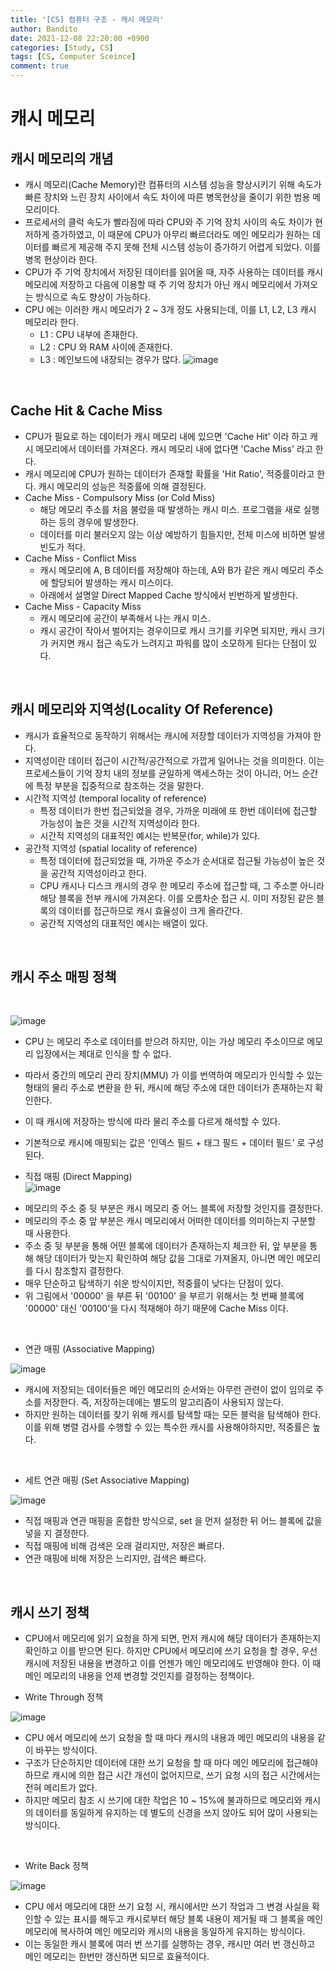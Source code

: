 ```yaml
---
title: '[CS] 컴퓨터 구조 - 캐시 메모리'
author: Bandito
date: 2021-12-08 22:20:00 +0900
categories: [Study, CS]
tags: [CS, Computer Sceince]
comment: true
---
```


# 캐시 메모리

## 캐시 메모리의 개념
+ 캐시 메모리(Cache Memory)란 컴퓨터의 시스템 성능을 향상시키기 위해 속도가 빠른 장치와 느린 장치 사이에서 속도 차이에 따른 병목현상을 줄이기 위한 범용 메모리이다.
+ 프로세서의 클럭 속도가 빨라짐에 따라 CPU와 주 기억 장치 사이의 속도 차이가 현저하게 증가하였고, 이 때문에 CPU가 아무리 빠르더라도 메인 메모리가 원하는 데이터를 빠르게 제공해 주지 못해 전체 시스템 성능이 증가하기 어렵게 되었다. 이를 병목 현상이라 한다.
+ CPU가 주 기억 장치에서 저장된 데이터를 읽어올 때, 자주 사용하는 데이터를 캐시 메모리에 저장하고 다음에 이용할 때 주 기억 장치가 아닌 캐시 메모리에서 가져오는 방식으로 속도 향상이 가능하다.
+ CPU 에는 이러한 캐시 메모리가 2 ~ 3개 정도 사용되는데, 이를 L1, L2, L3 캐시 메모리라 한다.    
    - L1 : CPU 내부에 존재한다.
    - L2 : CPU 와 RAM 사이에 존재한다.
    - L3 : 메인보드에 내장되는 경우가 많다.
![image](https://user-images.githubusercontent.com/49611158/145217630-8cfbe6bf-2ae9-4137-a016-fb823502468c.png)

<br>

## Cache Hit & Cache Miss
+ CPU가 필요로 하는 데이터가 캐시 메모리 내에 있으면 'Cache Hit' 이라 하고 캐시 메모리에서 데이터를 가져온다. 캐시 메모리 내에 없다면 'Cache Miss' 라고 한다.
+ 캐시 메모리에 CPU가 원하는 데이터가 존재할 확률을 'Hit Ratio', 적중률이라고 한다. 캐시 메모리의 성능은 적중률에 의해 결정된다.
+ Cache Miss - Compulsory Miss (or Cold Miss)
    - 해당 메모리 주소를 처음 불렀을 때 발생하는 캐시 미스. 프로그램을 새로 실행하는 등의 경우에 발생한다.
    - 데이터를 미리 불러오지 않는 이상 예방하기 힘들지만, 전체 미스에 비하면 발생빈도가 적다.
+ Cache Miss - Conflict Miss
    - 캐시 메모리에 A, B 데이터를 저장해야 하는데, A와 B가 같은 캐시 메모리 주소에 할당되어 발생하는 캐시 미스이다.
    - 아래에서 설명알 Direct Mapped Cache 방식에서 빈번하게 발생한다.
+ Cache Miss - Capacity Miss
    - 캐시 메모리에 공간이 부족해서 나는 캐시 미스. 
    - 캐시 공간이 작아서 벌어지는 경우이므로 캐시 크기를 키우면 되지만, 캐시 크기가 커지면 캐시 접근 속도가 느려지고 파워를 많이 소모하게 된다는 단점이 있다.

<br>

## 캐시 메모리와 지역성(Locality Of Reference)
+ 캐시가 효율적으로 동작하기 위해서는 캐시에 저장할 데이터가 지역성을 가져야 한다.
+ 지역성이란 데이터 접근이 시간적/공간적으로 가깝게 일어나는 것을 의미한다. 이는 프로세스들이 기억 장치 내의 정보를 균일하게 액세스하는 것이 아니라, 어느 순간에 특정 부분을 집중적으로 참조하는 것을 말한다. 
+ 시간적 지역성 (temporal locality of reference)
    - 특정 데이터가 한번 접근되었을 경우, 가까운 미래에 또 한번 데이터에 접근할 가능성이 높은 것을 시간적 지역성이라 한다.
    - 시간적 지역성의 대표적인 예시는 반복문(for, while)가 있다.
+ 공간적 지역성 (spatial locality of reference)
    - 특정 데이터에 접근되었을 때, 가까운 주소가 순서대로 접근될 가능성이 높은 것을 공간적 지역성이라고 한다.
    - CPU 캐시나 디스크 캐시의 경우 한 메모리 주소에 접근할 때, 그 주소뿐 아니라 해당 블록을 전부 캐시에 가져온다. 이를 오름차순 접근 시. 이미 저장된 같은 블록의 데이터를 접근하므로 캐시 효율성이 크게 올라간다.
    - 공간적 지역성의 대표적인 예시는 배열이 있다.

<br>

## 캐시 주소 매핑 정책

<br>

![image](https://user-images.githubusercontent.com/49611158/145208107-2dd5266a-093e-4474-986a-00ccfe73a434.png)

+ CPU 는 메모리 주소로 데이터를 받으려 하지만, 이는 가상 메모리 주소이므로 메모리 입장에서는 제대로 인식을 할 수 없다. 
+ 따라서 중간의 메모리 관리 장치(MMU) 가 이를 번역하여 메모리가 인식할 수 있는 형태의 물리 주소로 변환을 한 뒤, 캐시에 해당 주소에 대한 데이터가 존재하는지 확인한다.
+ 이 때 캐시에 저장하는 방식에 따라 물리 주소를 다르게 해석할 수 있다.
+ 기본적으로 캐시에 매핑되는 값은 '인덱스 필드 + 태그 필드 + 데이터 필드' 로 구성된다.

+ 직접 매핑 (Direct Mapping)    
![image](https://user-images.githubusercontent.com/49611158/145208780-8d4d4d58-79c4-443a-85c0-1a9555bd1c00.png)    

- 메모리의 주소 중 뒷 부분은 캐시 메모리 중 어느 블록에 저장할 것인지를 결정한다.
- 메모리의 주소 중 앞 부분은 캐시 메모리에서 어떠한 데이터를 의미하는지 구분할 때 사용한다. 
- 주소 중 뒷 부분을 통해 어떤 블록에 데이터가 존재하는지 체크한 뒤, 앞 부분을 통해 해당 데이터가 맞는지 확인하여 해당 값을 그대로 가져올지, 아니면 메인 메모리를 다시 참조할지 결정한다.
- 매우 단순하고 탐색하기 쉬운 방식이지만, 적중률이 낮다는 단점이 있다.
- 위 그림에서 '00000' 을 부른 뒤 '00100' 을 부르기 위해서는 첫 번째 블록에 '00000' 대신 '00100'을 다시 적재해야 하기 때문에 Cache Miss 이다.

<br>

+ 연관 매핑 (Associative Mapping)    

![image](https://user-images.githubusercontent.com/49611158/145210330-8efd7cfd-7acd-4006-91ff-9eb764036f80.png)    

- 캐시에 저장되는 데이터들은 메인 메모리의 순서와는 아무런 관련이 없이 임의로 주소를 저장한다. 즉, 저장하는데에는 별도의 알고리즘이 사용되지 않는다.
- 하지만 원하는 데이터를 찾기 위해 캐시를 탐색할 때는 모든 블럭을 탐색해야 한다. 이를 위해 병렬 검사를 수행할 수 있는 특수한 캐시를 사용해야하지만, 적중률은 높다.

<br>

+ 세트 연관 매핑 (Set Associative Mapping)    

![image](https://user-images.githubusercontent.com/49611158/145212208-3c8aacad-6f06-455d-a48b-53b7b541ccf6.png)    

- 직접 매핑과 연관 매핑을 혼합한 방식으로, set 을 먼저 설정한 뒤 어느 블록에 값을 넣을 지 결정한다.
- 직접 매핑에 비해 검색은 오래 걸리지만, 저장은 빠르다.
- 연관 매핑에 비해 저장은 느리지만, 검색은 빠르다.

<br>

## 캐시 쓰기 정책
+ CPU에서 메모리에 읽기 요청을 하게 되면, 먼저 캐시에 해당 데이터가 존재하는지 확인하고 이를 받으면 된다. 하지만 CPU에서 메모리에 쓰기 요청을 할 경우, 우선 캐시에 저장된 내용을 변경하고 이를 언젠가 메인 메모리에도 반영해야 한다. 이 때 메인 메모리의 내용을 언제 변경할 것인지를 결정하는 정책이다.

+ Write Through 정책    

![image](https://user-images.githubusercontent.com/49611158/145215696-bee55827-966b-4500-9db6-30ad0f5ac2b7.png)    

- CPU 에서 메모리에 쓰기 요청을 할 때 마다 캐시의 내용과 메인 메모리의 내용을 같이 바꾸는 방식이다.
- 구조가 단순하지만 데이터에 대한 쓰기 요청을 할 때 마다 메인 메모리에 접근해야 하므로 캐시에 의한 접근 시간 개선이 없어지므로, 쓰기 요청 시의 접근 시간에서는 전혀 메리트가 없다.
- 하지만 메모리 참조 시 쓰기에 대한 작업은 10 ~ 15%에 불과하므로 메모리와 캐시의 데이터를 동일하게 유지하는 데 별도의 신경을 쓰지 않아도 되어 많이 사용되는 방식이다.

<br>

+ Write Back 정책    

![image](https://user-images.githubusercontent.com/49611158/145216069-c46ca100-2aba-4fb5-8954-f1343d4b0b62.png)    

- CPU 에서 메모리에 대한 쓰기 요청 시, 캐시에서만 쓰기 작업과 그 변경 사실을 확인할 수 있는 표시를 해두고 캐시로부터 해당 블록 내용이 제거될 때 그 블록을 메인 메모리에 복사하여 메인 메모리와 캐시의 내용을 동일하게 유지하는 방식이다.
- 이는 동일한 캐시 블록에 여러 번 쓰기를 실행하는 경우, 캐시만 여러 번 갱신하고 메인 메모리는 한번만 갱신하면 되므로 효율적이다.